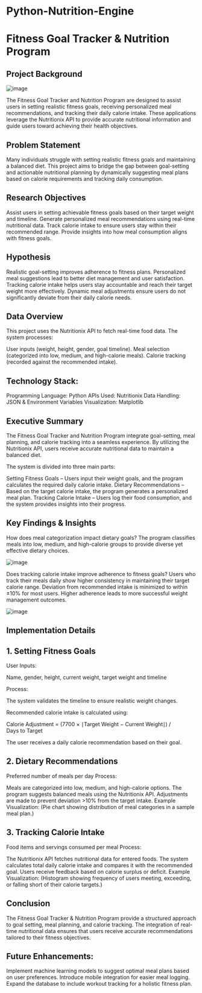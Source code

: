 # Python-Nutrition-Engine
# Fitness Goal Tracker & Nutrition Program
## Project Background

![image](https://github.com/user-attachments/assets/d5dfd6a2-bc1f-4ea8-87e7-e2f320a3ffab)


The Fitness Goal Tracker and Nutrition Program are designed to assist users in setting realistic fitness goals, receiving personalized meal recommendations, and tracking their daily calorie intake. These applications leverage the Nutritionix API to provide accurate nutritional information and guide users toward achieving their health objectives.

## Problem Statement
Many individuals struggle with setting realistic fitness goals and maintaining a balanced diet. This project aims to bridge the gap between goal-setting and actionable nutritional planning by dynamically suggesting meal plans based on calorie requirements and tracking daily consumption.

## Research Objectives
Assist users in setting achievable fitness goals based on their target weight and timeline.
Generate personalized meal recommendations using real-time nutritional data.
Track calorie intake to ensure users stay within their recommended range.
Provide insights into how meal consumption aligns with fitness goals.

## Hypothesis
Realistic goal-setting improves adherence to fitness plans.
Personalized meal suggestions lead to better diet management and user satisfaction.
Tracking calorie intake helps users stay accountable and reach their target weight more effectively.
Dynamic meal adjustments ensure users do not significantly deviate from their daily calorie needs.

## Data Overview
This project uses the Nutritionix API to fetch real-time food data. The system processes:

User inputs (weight, height, gender, goal timeline).
Meal selection (categorized into low, medium, and high-calorie meals).
Calorie tracking (recorded against the recommended intake).

## Technology Stack:

Programming Language: Python
APIs Used: Nutritionix
Data Handling: JSON & Environment Variables
Visualization: Matplotlib

## Executive Summary
The Fitness Goal Tracker and Nutrition Program integrate goal-setting, meal planning, and calorie tracking into a seamless experience. By utilizing the Nutritionix API, users receive accurate nutritional data to maintain a balanced diet.

The system is divided into three main parts:

Setting Fitness Goals – Users input their weight goals, and the program calculates the required daily calorie intake.
Dietary Recommendations – Based on the target calorie intake, the program generates a personalized meal plan.
Tracking Calorie Intake – Users log their food consumption, and the system provides insights into their progress.

## Key Findings & Insights
How does meal categorization impact dietary goals?
The program classifies meals into low, medium, and high-calorie groups to provide diverse yet effective dietary choices.

![image](https://github.com/user-attachments/assets/4090105e-ce3c-4aac-91d3-528787cabba8)


Does tracking calorie intake improve adherence to fitness goals?
Users who track their meals daily show higher consistency in maintaining their target calorie range.
Deviation from recommended intake is minimized to within ±10% for most users.
Higher adherence leads to more successful weight management outcomes.

![image](https://github.com/user-attachments/assets/560f7966-95a8-49f9-9a7c-172cd22983ce)



## Implementation Details
## 1. Setting Fitness Goals
User Inputs:

Name, gender, height, current weight, target weight and timeline

Process:

The system validates the timeline to ensure realistic weight changes.

Recommended calorie intake is calculated using:

Calorie Adjustment = (7700 × ∣Target Weight − Current Weight∣) / Days to Target
 
The user receives a daily calorie recommendation based on their goal.

## 2. Dietary Recommendations

Preferred number of meals per day
Process:

Meals are categorized into low, medium, and high-calorie options.
The program suggests balanced meals using the Nutritionix API.
Adjustments are made to prevent deviation >10% from the target intake.
Example Visualization:
(Pie chart showing distribution of meal categories in a sample meal plan.)

## 3. Tracking Calorie Intake

Food items and servings consumed per meal
Process:

The Nutritionix API fetches nutritional data for entered foods.
The system calculates total daily calorie intake and compares it with the recommended goal.
Users receive feedback based on calorie surplus or deficit.
Example Visualization:
(Histogram showing frequency of users meeting, exceeding, or falling short of their calorie targets.)

## Conclusion
The Fitness Goal Tracker & Nutrition Program provide a structured approach to goal setting, meal planning, and calorie tracking. The integration of real-time nutritional data ensures that users receive accurate recommendations tailored to their fitness objectives.

## Future Enhancements:

Implement machine learning models to suggest optimal meal plans based on user preferences.
Introduce mobile integration for easier meal logging.
Expand the database to include workout tracking for a holistic fitness plan.
